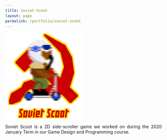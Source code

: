 ```yaml
---
title: Soviet-Scoot
layout: page
permalink: /portfolio/soviet-scoot
---
```

<head>
<style>

.center {
  display: block;
  margin-left: auto;
  margin-right: auto;
  width: 50%;
}

 .pagination {
     display: inline-block;
 }
 .pagination a {
     color: black;
     float: left;
     padding: 8px 16px;
     text-decoration: none;
     text-align: center;
 }

 .pagination a.active {
     background-color: white;
     color: #4b0082;
 }

.pagination a:hover:not(.active) {color: #aa33ff;}

  .overlay {
  position: absolute;
  top: 0;
  bottom: 0;
  left: 0;
  right: 0;
  height: 100%;
  width: 100%;
  opacity: 0;
  transition: .5s ease;
  background-color: black;
}

.container {
  position: relative;
  width: 100%;
}

.container:hover .overlay {
  opacity: 0.5;
}

</style>
</head>

<img src="/assets/soviet-scoot.png" style="width:250px;height:275px" class="center">

<p align="justify">Soviet Scoot is a 2D side-scroller game we worked on during the 2020 January Term in our Game Design and Programming course. </p>
